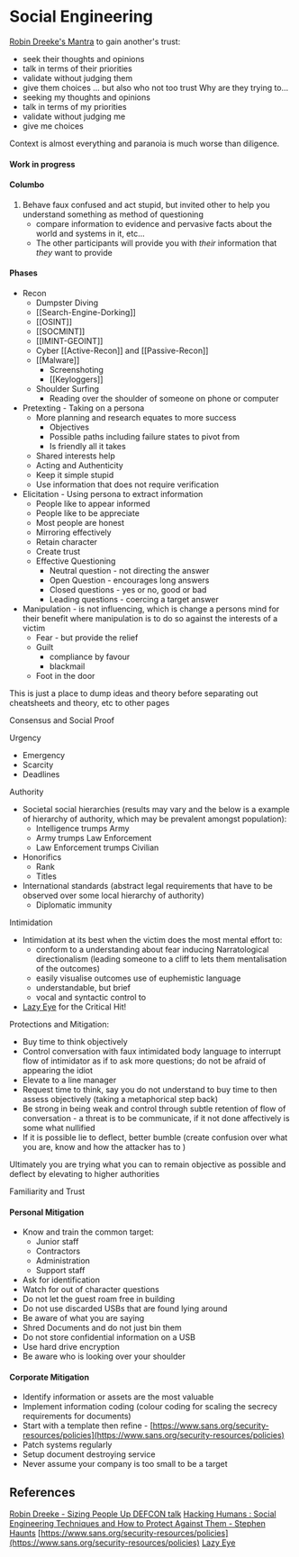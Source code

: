 # Social Engineering


[Robin Dreeke's Mantra](https://www.youtube.com/watch?v=H3XR4QrJyxA) to gain another's trust:
- seek their thoughts and opinions
- talk in terms of their priorities
- validate without judging them
- give them choices
... but also who not too trust
Why are they trying to...
- seeking my thoughts and opinions
- talk in terms of my priorities
- validate without judging me
- give me choices

Context is almost everything and paranoia is much worse than diligence.

#### Work in progress


#### Columbo

1. Behave faux confused and act stupid, but invited other to help you understand something as method of questioning 
	- compare information to evidence and pervasive facts about the world and systems in it, etc...
	- The other participants will provide you with *their* information that *they* want to provide

#### Phases

- Recon
	- Dumpster Diving
	- [[Search-Engine-Dorking]]
	- [[OSINT]]
	- [[SOCMINT]]
	- [[IMINT-GEOINT]]
	- Cyber [[Active-Recon]] and [[Passive-Recon]]
	- [[Malware]]
		- Screenshoting 
		- [[Keyloggers]]
	- Shoulder Surfing
		- Reading over the shoulder of someone on phone or computer
- Pretexting - Taking on a persona
	- More planning and research equates to more success
		- Objectives
		- Possible paths including failure states to pivot from
		- Is friendly all it takes
	- Shared interests help
	- Acting and Authenticity
	- Keep it simple stupid
	- Use information that does not require verification
- Elicitation - Using persona to extract information
	- People like to appear informed 
	- People like to be appreciate 
	- Most people are honest
	- Mirroring effectively
	- Retain character 
	- Create trust
	- Effective Questioning
		- Neutral question - not directing the answer
		- Open Question - encourages long answers
		- Closed questions - yes or no, good or bad
		- Leading questions - coercing a target answer
- Manipulation - is not influencing, which is change a persons mind for their benefit where manipulation is to do so against the interests of a victim
	- Fear - but provide the relief
	- Guilt 
		- compliance by favour
		- blackmail
	- Foot in the door 


This is just a place to dump ideas and theory before separating out cheatsheets and theory, etc to other pages


Consensus and Social Proof

Urgency 
- Emergency
- Scarcity
- Deadlines

Authority
- Societal social hierarchies (results may vary and the below is a example of hierarchy of authority, which may be prevalent amongst population):
	- Intelligence trumps Army
	- Army trumps Law Enforcement
	- Law Enforcement trumps Civilian
- Honorifics 
	- Rank 
	- Titles
- International standards (abstract legal requirements that have to be observed over some local hierarchy of authority)
	- Diplomatic immunity

Intimidation
- Intimidation at its best when the victim does the most mental effort to:
	- conform to a understanding about fear inducing Narratological directionalism (leading someone to a cliff to lets them mentalisation of the outcomes)
	- easily visualise outcomes use of euphemistic language 
	- understandable, but brief
	- vocal and syntactic control to 
- [Lazy Eye](https://www.youtube.com/watch?v=uWCH9unC0Wc) for the Critical Hit!


Protections and Mitigation:
- Buy time to think objectively
- Control conversation with faux intimidated body language to interrupt flow of intimidator as if to ask more questions; do not be afraid of appearing the idiot
- Elevate to a line manager
- Request time to think, say you do not understand to buy time to then assess objectively (taking a metaphorical step back)
- Be strong in being weak and control through subtle retention of flow of conversation - a threat is to be communicate, if it not done affectively is some what nullified 
- If it is possible lie to deflect, better bumble (create confusion over what you are, know and how the attacker has to ) 

Ultimately you are trying what you can to remain objective as possible and deflect by elevating to higher authorities

Familiarity and Trust

#### Personal Mitigation 

- Know and train the common target:
	- Junior staff
	- Contractors
	- Administration 
	- Support staff
- Ask for identification 
- Watch for out of character questions
- Do not let the guest roam free in building
- Do not use discarded USBs that are found lying around
- Be aware of what you are saying
- Shred Documents and do not just bin them
- Do not store confidential information on a USB
- Use hard drive encryption
- Be aware who is looking over your shoulder

#### Corporate Mitigation

- Identify information or assets are the most valuable
- Implement information coding (colour coding for scaling the secrecy requirements for documents)
- Start with a template then refine - [https://www.sans.org/security-resources/policies](https://www.sans.org/security-resources/policies)
- Patch systems regularly
- Setup document destroying service
- Never assume your company is too small to be a target

## References

[Robin Dreeke - Sizing People Up DEFCON talk](https://www.youtube.com/watch?v=H3XR4QrJyxA)
[Hacking Humans : Social Engineering Techniques and How to Protect Against Them - Stephen Haunts](https://www.youtube.com/watch?v=YVqurfWzB-Q)
[https://www.sans.org/security-resources/policies](https://www.sans.org/security-resources/policies)
[Lazy Eye](https://www.youtube.com/watch?v=uWCH9unC0Wc)